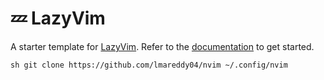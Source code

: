 # 💤 LazyVim

A starter template for [LazyVim](https://github.com/LazyVim/LazyVim).
Refer to the [documentation](https://lazyvim.github.io/installation) to get started.

`sh
git clone https://github.com/lmareddy04/nvim ~/.config/nvim
`
